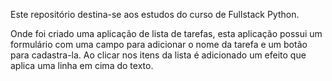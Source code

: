 Este repositório destina-se aos estudos do curso de Fullstack Python.

Onde foi criado uma aplicação de lista de tarefas, esta aplicação possui um formulário com uma campo para adicionar o nome da tarefa e um botão para cadastra-la. Ao clicar nos itens da lista é adicionado um efeito que aplica uma linha em cima do texto.
